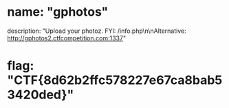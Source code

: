 # name: "gphotos"

description: "Upload your photoz. FYI: /info.php\n\nAlternative: http://gphotos2.ctfcompetition.com:1337"

# flag: "CTF{8d62b2ffc578227e67ca8bab53420ded}"
